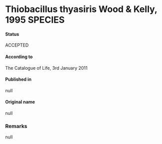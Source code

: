 # Thiobacillus thyasiris Wood & Kelly, 1995 SPECIES

#### Status
ACCEPTED

#### According to
The Catalogue of Life, 3rd January 2011

#### Published in
null

#### Original name
null

### Remarks
null